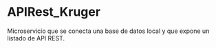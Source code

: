 # APIRest_Kruger
Microservicio que se conecta una base de datos local y que expone un listado de API REST.

